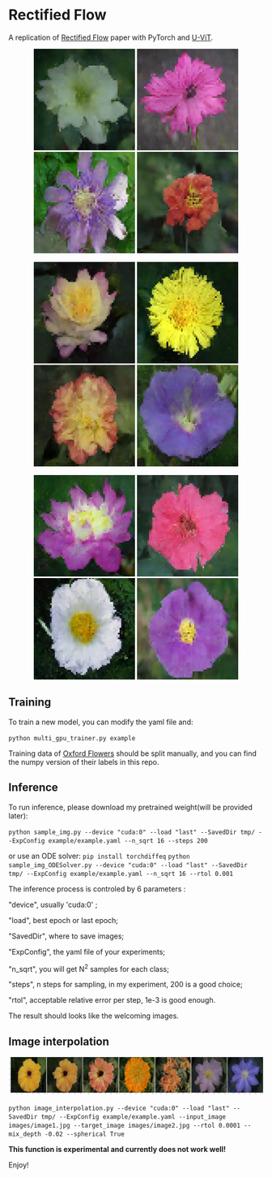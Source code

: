 # Rectified Flow
A replication of [Rectified Flow](https://arxiv.org/abs/2209.03003) paper with PyTorch and [U-ViT](https://arxiv.org/pdf/2209.12152.pdf).

<p align="center" style="margin-bottom: 0px;">
  <img src="images/01.png" width="200" />
  <img src="images/02.png" width="200" /> 
  <img src="images/03.png" width="200" />
  <img src="images/04.png" width="200" />
</p>

<p align="center" style="margin-bottom: 0px;">
  <img src="images/05.png" width="200" />
  <img src="images/06.png" width="200" /> 
  <img src="images/07.png" width="200" />
  <img src="images/08.png" width="200" />
</p>

<p align="center">
  <img src="images/09.png" width="200" />
  <img src="images/10.png" width="200" /> 
  <img src="images/11.png" width="200" />
  <img src="images/12.png" width="200" />
</p>

## Training

To train a new model, you can modify the yaml file and:

` python multi_gpu_trainer.py example `

Training data of [Oxford Flowers](https://www.robots.ox.ac.uk/~vgg/data/flowers/) should be split manually, and you can find the numpy version of their labels in this repo.

## Inference

To run inference, please  download my pretrained weight(will be provided later):

` python sample_img.py --device "cuda:0" --load "last" --SavedDir tmp/ --ExpConfig example/example.yaml --n_sqrt 16 --steps 200 `

or use an ODE solver:
` pip install torchdiffeq `
` python sample_img_ODESolver.py --device "cuda:0" --load "last" --SavedDir tmp/ --ExpConfig example/example.yaml --n_sqrt 16 --rtol 0.001 `

The inference process is controled by 6 parameters :

"device", usually 'cuda:0' ;

"load", best epoch or last epoch;

"SavedDir", where to save images;

"ExpConfig", the yaml file of your experiments;

"n_sqrt", you will get N<sup>2</sup> samples for each class;

"steps", n steps for sampling, in my experiment, 200 is a good choice;

"rtol", acceptable relative error per step, 1e-3 is good enough.

The result should looks like the welcoming images.

## Image interpolation

![interpolation](images/img_interpolation.png)

` python image_interpolation.py --device "cuda:0" --load "last" --SavedDir tmp/ --ExpConfig example/example.yaml --input_image images/image1.jpg --target_image images/image2.jpg --rtol 0.0001 --mix_depth -0.02 --spherical True `

**This function is experimental and currently does not work well!**

Enjoy!

